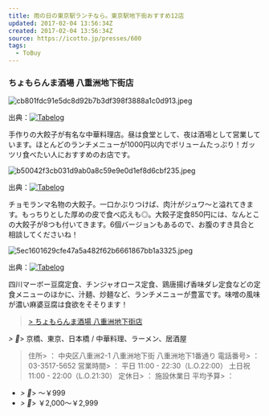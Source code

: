 ```yaml
---
title: 雨の日の東京駅ランチなら。東京駅地下街おすすめ12店
updated: 2017-02-04 13:56:34Z
created: 2017-02-04 13:56:34Z
source: https://icotto.jp/presses/600
tags:
  - ToBuy
---
```


### ちょもらんま酒場 八重洲地下街店

![cb801fdc91e5dc8d92b7b3df398f3888a1c0d913.jpeg](../_resources/cb801fdc91e5dc8d92b7b3df398f3888a1c0d913.jpeg)

出典：[![Tabelog](../_resources/tabelog-f78ed8d28c8b47fcd85b71bc2655a51d6f5b902d8afc73eed47443b68e77968e.jpg)](https://icotto.jp/jump/1?path=%2Ftokyo%2FA1302%2FA130201%2F13124787%2Fdtlrvwlst%2FB112676275%2F%3Fcid%3Dicotto_presses)

手作りの大餃子が有名な中華料理店。昼は食堂として、夜は酒場として営業しています。ほとんどのランチメニューが1000円以内でボリュームたっぷり！ガッツリ食べたい人におすすめのお店です。

![b50042f3cb031d9ab0a8c59e9e0d1ef8d6cbf235.jpeg](../_resources/b50042f3cb031d9ab0a8c59e9e0d1ef8d6cbf235.jpeg)

出典：[![Tabelog](../_resources/tabelog-f78ed8d28c8b47fcd85b71bc2655a51d6f5b902d8afc73eed47443b68e77968e.jpg)](https://icotto.jp/jump/1?path=%2Ftokyo%2FA1302%2FA130201%2F13124787%2Fdtlrvwlst%2FB111404689%2F%3Fcid%3Dicotto_presses)

チョモランマ名物の大餃子。一口かぶりつけば、肉汁がジュワ～と溢れてきます。もっちりとした厚めの皮で食べ応えも◎。大餃子定食850円には、なんとこの大餃子が8つも付いてきます。6個バージョンもあるので、お腹のすき具合と相談してくださいね！

![5ec1601629cfe47a5a482f62b6661867bb1a3325.jpeg](../_resources/5ec1601629cfe47a5a482f62b6661867bb1a3325.jpeg)

出典：[![Tabelog](../_resources/tabelog-f78ed8d28c8b47fcd85b71bc2655a51d6f5b902d8afc73eed47443b68e77968e.jpg)](https://icotto.jp/jump/1?path=%2Ftokyo%2FA1302%2FA130201%2F13124787%2Fdtlrvwlst%2FB25306344%2F%3Fcid%3Dicotto_presses)

四川マーボー豆腐定食、チンジャオロース定食、鶏唐揚げ香味ダレ定食などの定食メニューのほかに、汁麺、炒麺など、ランチメニューが豊富です。味噌の風味が濃い麻婆豆腐は食欲をそそります！

> [> ちょもらんま酒場 八重洲地下街店](https://icotto.jp/jump/1?path=%2Ftokyo%2FA1302%2FA130201%2F13124787%2F%3Fcid%3Dicotto_presses)

*> *> 京橋、東京、日本橋 / 中華料理、ラーメン、居酒屋
> 住所> ：
> 中央区八重洲2-1 八重洲地下街 八重洲地下1番通り
> 電話番号> ：
> 03-3517-5652
> 営業時間> ：
> 平日 11:00 - 22:30（L.O.22:00） 土日祝 11:00 - 22:00（L.O.21:30）
> 定休日> ：
> 施設休業日
> 平均予算> ：

- *> *>  ～￥999
- *> *> ￥2,000～￥2,999